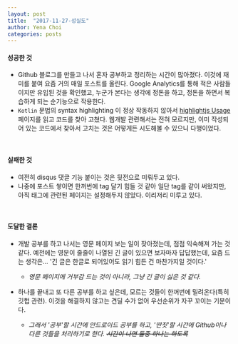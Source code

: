 ```yaml
---
layout: post
title:  "2017-11-27-성실도"
author: Yena Choi
categories: posts
---
```


#### 성공한 것
  - Github 블로그를 만들고 나서 혼자 공부하고 정리하는 시간이 많아졌다. 이것에 재미를 붙여 요즘 거의 매일 포스트를 올린다. Google Analytics를 통해 적은 사람들이지만 유입된 것을 확인했고, 누군가 본다는 생각에 정돈을 하고, 정돈을 하면서 복습하게 되는 순기능으로 작용한다.
  - `Kotlin` 문법의 syntax highlighting 이 정상 작동하지 않아서 [highlightjs Usage](https://highlightjs.org/usage/) 페이지를 읽고 코드를 찾아 고쳤다. 웹개발 관련해서는 전혀 모르지만, 이미 작성되어 있는 코드에서 찾아서 고치는 것은 어떻게든 시도해볼 수 있으니 다행이었다.
<br>

#### 실패한 것
  - 여전히 disqus 댓글 기능 붙이는 것은 뒷전으로 미뤄두고 있다.
  - 나중에 포스트 쌓이면 한꺼번에 tag 달기 힘들 것 같아 일단 tag를 같이 써왔지만, 아직 태그에 관련된 페이지는 설정해두지 않았다. 이리저리 미루고 있다.
<br>

#### 도달한 결론
  - 개발 공부를 하고 나서는 영문 페이지 보는 일이 잦아졌는데, 점점 익숙해져 가는 것 같다. 예전에는 영문이 줄줄이 나열된 긴 글이 있으면 보자마자 답답했는데, 요즘 드는 생각은... '긴 글은 한글로 되어있어도 읽기 힘든 건 마찬가지일 것이다.'
    - *영문 페이지에 거부감 드는 것이 아니라, 그냥 긴 글이 싫은 것 같다.*


  - 하나를 끝내고 또 다른 공부를 하고 싶은데, 모르는 것들이 한꺼번에 밀려온다(특히 깃헙 관련). 이것을 해결하지 않고는 견딜 수가 없어 우선순위가 자꾸 꼬이는 기분이다.
    - *그래서 '공부'할 시간에 안드로이드 공부를 하고, '딴짓'할 시간에 Github이나 다른 것들을 처리하기로 한다. ~~시간이 나면 둘중 하나는 하도록~~*
